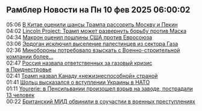 <h2>Рамблер Новости на Пн 10 фев 2025 06:00:02</h2>
<div class="rssn table">
  <span class="smaller gray hspace">05:06</span> <a class="nodecor" href="https://news.rambler.ru/world/54177485-v-kitae-otsenili-shansy-trampa-rassorit-moskvu-i-pekin/">В Китае оценили шансы Трампа рассорить Москву и Пекин</a>
</div>
<div class="rssn table">
  <span class="smaller gray hspace">04:02</span> <a class="nodecor" href="https://news.rambler.ru/world/54177688-lincoln-project-tramp-mozhet-razvernut-borbu-protiv-maska/">Lincoln Project: Трамп может развернуть борьбу против Маска</a>
</div>
<div class="rssn table">
  <span class="smaller gray hspace">04:34</span> <a class="nodecor" href="https://news.rambler.ru/world/54177686-makron-otsenil-poshliny-ssha-protiv-evrosoyuza/">Макрон оценил пошлины США против Евросоюза</a>
</div>
<div class="rssn table">
  <span class="smaller gray hspace">03:06</span> <a class="nodecor" href="https://news.rambler.ru/world/54177336-erdogan-isklyuchil-vyselenie-palestintsev-iz-sektora-gaza/">Эрдоган исключил выселение палестинцев из сектора Газа</a>
</div>
<div class="rssn table">
  <span class="smaller gray hspace">02:36</span> <a class="nodecor" href="https://news.rambler.ru/world/54177573-minoborony-potrebovalo-vzyskat-s-voenno-stroitelnoy-kompanii-bolee-55-mln-rubley/">Минобороны потребовало взыскать с Военно-строительной компании более...</a>
</div>
<div class="rssn table">
  <span class="smaller gray hspace">02:47</span> <a class="nodecor" href="https://news.rambler.ru/world/54177609-rossiya-nazvala-otvetstvennyh-za-gazovyy-krizis-v-pridnestrove/">Россия назвала ответственных за газовый кризис в Приднестровье</a>
</div>
<div class="rssn table">
  <span class="smaller gray hspace">02:41</span> <a class="nodecor" href="https://news.rambler.ru/world/54171840-tramp-nazval-kanadu-nezhiznesposobnoy-stranoy/">Трамп назвал Канаду «нежизнеспособной» страной</a>
</div>
<div class="rssn table">
  <span class="smaller gray hspace">01:41</span> <a class="nodecor" href="https://news.rambler.ru/world/54177547-sholts-vyskazalsya-o-vstuplenii-ukrainy-v-nato/">Шольц высказался о вступлении Украины в НАТО</a>
</div>
<div class="rssn table">
  <span class="smaller gray hspace">01:11</span> <a class="nodecor" href="https://news.rambler.ru/world/54177521-yourerie-v-pensilvanii-proizoshel-vzryv-na-zavode-postradali-13-chelovek/">Yourerie: в Пенсильвании произошел взрыв на заводе, пострадали 13 человек</a>
</div>
<div class="rssn table">
  <span class="smaller gray hspace">00:22</span> <a class="nodecor" href="https://news.rambler.ru/world/54177450-britanskiy-mid-obvinili-v-souchastii-v-voennyh-prestupleniyah/">Британский МИД обвинили в соучастии в военных преступлениях</a>
</div>